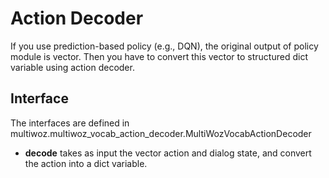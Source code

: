 # Action Decoder

If you use prediction-based policy (e.g., DQN), the original output of policy
module is vector. Then you have to convert this vector to
structured dict variable using action decoder.


## Interface

The interfaces are defined in multiwoz.multiwoz_vocab_action_decoder.MultiWozVocabActionDecoder

- **decode** takes as input the vector action and dialog state, and convert the action
into a dict variable.